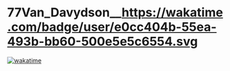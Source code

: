 # 77Van_Davydson__https://wakatime.com/badge/user/e0cc404b-55ea-493b-bb60-500e5e5c6554.svg
[![wakatime](https://wakatime.com/badge/user/e0cc404b-55ea-493b-bb60-500e5e5c6554.svg)](https://wakatime.com/@e0cc404b-55ea-493b-bb60-500e5e5c6554)
